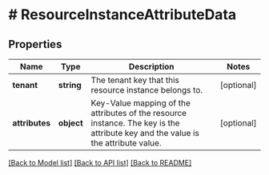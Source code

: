 # # ResourceInstanceAttributeData

## Properties

Name | Type | Description | Notes
------------ | ------------- | ------------- | -------------
**tenant** | **string** | The tenant key that this resource instance belongs to. | [optional]
**attributes** | **object** | Key-Value mapping of the attributes of the resource instance. The key is the attribute key and the value is the attribute value. | [optional]

[[Back to Model list]](../../README.md#models) [[Back to API list]](../../README.md#endpoints) [[Back to README]](../../README.md)
